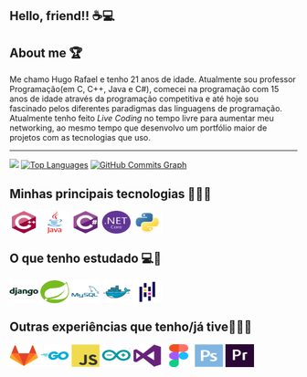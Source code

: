 ## Hello, friend!! ☕💻

## About me 🏆
 
 Me chamo Hugo Rafael e tenho 21 anos de idade. Atualmente sou professor Programação(em C, C++, Java e C#), comecei na programação com 15 anos de idade através da programação competitiva e até hoje sou fascinado pelos diferentes paradigmas das linguagens de programação. Atualmente tenho feito *Live Coding* no tempo livre para aumentar meu networking, ao mesmo tempo que desenvolvo um portfólio maior de projetos com as tecnologias que uso. 
 
 <hr>
 
 <div style="align = center" >
  <a href="https://github.com/hgrafa">
   <a href="http://www.github.com/hgrafa"><img src="https://github-readme-streak-stats.herokuapp.com/?user=hgrafa&stroke=ffffff&background=171717&ring=3382ed&fire=3382ed&currStreakNum=ffffff&currStreakLabel=3382ed&sideNums=ffffff&sideLabels=ffffff&dates=ffffff&hide_border=true" /></a>
   <a href="https://github.com/hgrafa" align="left"><img src="https://github-readme-stats.vercel.app/api/top-langs/?username=hgrafa&layout=compact&title_color=3382ed&text_color=ffffff&icon_color=3382ed&bg_color=171717&hide_border=true&locale=en&custom_title=Top%20%Languages" alt="Top Languages" /></a>
   <a href="http://www.github.com/hgrafa"><img src="https://activity-graph.herokuapp.com/graph?username=hgrafa&bg_color=171717&color=ffffff&line=3382ed&point=ffffff&area_color=171717&area=true&hide_border=true&custom_title=GitHub%20Commits%20Graph" alt="GitHub Commits Graph" /></a>
   
</div>

## Minhas principais tecnologias 🧑‍💻🚀
 
 <div style="display: inline_block align = center">
  <img align="center" alt="Hugo-Cplusplus" height="40" width="50" src="https://raw.githubusercontent.com/devicons/devicon/master/icons/cplusplus/cplusplus-original.svg">
   <img align="center" alt="Hugo-Java" height="40" width="50" src="https://raw.githubusercontent.com/devicons/devicon/master/icons/java/java-original-wordmark.svg">
  <img align="center" alt="Hugo-C#" height="40" width="50" src="https://raw.githubusercontent.com/devicons/devicon/master/icons/csharp/csharp-original.svg">
  <img align="center" alt="Hugo-dotnet" height="40" width="50" src="https://raw.githubusercontent.com/devicons/devicon/master/icons/dotnetcore/dotnetcore-original.svg">
  <img align="center" alt="Hugo-Python" height="40" width="50" src="https://raw.githubusercontent.com/devicons/devicon/master/icons/python/python-original.svg">
</div>
 
 ## O que tenho estudado 💻📝
 
 <img align="center" alt="Hugo-Django" height="40" width="50" src="https://raw.githubusercontent.com/devicons/devicon/master/icons/django/django-plain-wordmark.svg">
 <img align="center" alt="Hugo-Spring" height="40" width="50" src="https://raw.githubusercontent.com/devicons/devicon/master/icons/spring/spring-original.svg">
 <img align="center" alt="Hugo-SQL" height="40" width="50" src="https://raw.githubusercontent.com/devicons/devicon/master/icons/mysql/mysql-plain-wordmark.svg">
 <img align="center" alt="Hugo-Docker" height="40" width="50" src="https://raw.githubusercontent.com/devicons/devicon/master/icons/docker/docker-original.svg">
 <img align="center" alt="Hugo-Docker" height="40" width="50" src="https://raw.githubusercontent.com/devicons/devicon/master/icons/pandas/pandas-original.svg">
 
## Outras experiências que tenho/já tive🧑‍💻🧪
 
<div style="display: inline_block align = center">
  <img align="center" alt="Hugo-SQL" height="40" width="50" src="https://raw.githubusercontent.com/devicons/devicon/master/icons/gitlab/gitlab-original.svg">
  <img align="center" alt="Hugo-GoLang" height="40" width="50" src="https://raw.githubusercontent.com/devicons/devicon/master/icons/go/go-original-wordmark.svg">
  <img align="center" alt="Hugo-JS" height="40" width="50" src="https://raw.githubusercontent.com/devicons/devicon/master/icons/javascript/javascript-original.svg">
  <img align="center" alt="Hugo-Arduino" height="40" width="50" src="https://raw.githubusercontent.com/devicons/devicon/master/icons/arduino/arduino-original.svg">
  <img align="center" alt="Hugo-VS" height="40" width="50" src="https://raw.githubusercontent.com/devicons/devicon/master/icons/visualstudio/visualstudio-plain.svg">
  <img align="center" alt="Hugo-Figma" height="40" width="50" src="https://raw.githubusercontent.com/devicons/devicon/master/icons/figma/figma-original.svg">
  <img align="center" alt="Hugo-PS" height="40" width="50" src="https://raw.githubusercontent.com/devicons/devicon/master/icons/photoshop/photoshop-plain.svg">
  <img align="center" alt="Hugo-Premiere" height="40" width="50" src="https://raw.githubusercontent.com/devicons/devicon/master/icons/premierepro/premierepro-plain.svg">
</div>
 
 ##

